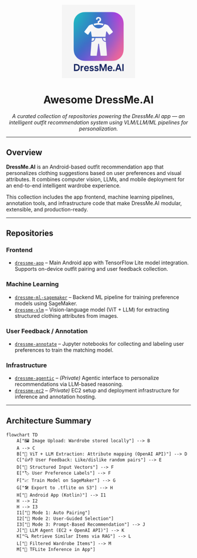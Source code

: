 <p align="center">
  <img src="assets/ic_launcher-playstore.png" alt="DressMe.AI Logo" width="200"/>
</p>

<h1 align="center">Awesome DressMe.AI</h1>

<p align="center">
  <em>A curated collection of repositories powering the DressMe.AI app — an intelligent outfit recommendation system using VLM/LLM/ML pipelines for personalization.</em>
</p>

---

## Overview

**DressMe.AI** is an Android-based outfit recommendation app that personalizes clothing suggestions based on user preferences and visual attributes. It combines computer vision, LLMs, and mobile deployment for an end-to-end intelligent wardrobe experience.

This collection includes the app frontend, machine learning pipelines, annotation tools, and infrastructure code that make DressMe.AI modular, extensible, and production-ready.

---

## Repositories

### Frontend

- [`dressme-app`](https://github.com/DressMe-AI/dressme-app) – Main Android app with TensorFlow Lite model integration. Supports on-device outfit pairing and user feedback collection.

### Machine Learning

- [`dressme-ml-sagemaker`](https://github.com/DressMe-AI/dressme-ml-sagemaker) – Backend ML pipeline for training preference models using SageMaker.
- [`dressme-vlm`](https://github.com/DressMe-AI/dressme-vlm) – Vision-language model (ViT + LLM) for extracting structured clothing attributes from images.

### User Feedback / Annotation

- [`dressme-annotate`](https://github.com/DressMe-AI/dressme-annotate) – Jupyter notebooks for collecting and labeling user preferences to train the matching model.

### Infrastructure

- [`dressme-agentic`](https://github.com/DressMe-AI/dressme-agentic) – *(Private)* Agentic interface to personalize recommendations via LLM-based reasoning.
- [`dressme-ec2`](https://github.com/DressMe-AI/dressme-ec2) – *(Private)* EC2 setup and deployment infrastructure for inference and annotation hosting.

---

## Architecture Summary
```mermaid
flowchart TD
    A["🖼️ Image Upload: Wardrobe stored locally"] --> B
    A --> C
    B["🧠 ViT + LLM Extraction: Attribute mapping (OpenAI API)"] --> D
    C["👍👎 User Feedback: Like/dislike random pairs"] --> E
    D["🧾 Structured Input Vectors"] --> F
    E["🏷️ User Preference Labels"] --> F
    F["📈 Train Model on SageMaker"] --> G
    G["🛠️ Export to .tflite on S3"] --> H
    H["📱 Android App (Kotlin)"] --> I1
    H --> I2
    H --> I3
    I1["🤖 Mode 1: Auto Pairing"]
    I2["🧍 Mode 2: User-Guided Selection"]
    I3["💬 Mode 3: Prompt-Based Recommendation"] --> J
    J["🧠 LLM Agent (EC2 + OpenAI API)"] --> K
    K["🔍 Retrieve Similar Items via RAG"] --> L
    L["🎯 Filtered Wardrobe Items"] --> M
    M["📲 TFLite Inference in App"]


